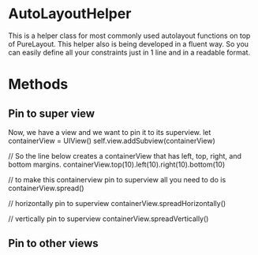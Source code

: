 # AutoLayoutHelper

This is a helper class for most commonly used autolayout functions on top of PureLayout. This helper also is being developed in a fluent way. So you can easily define all your constraints just in 1 line and in a readable format.

# Methods

## Pin to super view
Now, we have a view and we want to pin it to its superview. 
let containerView = UIView()
self.view.addSubview(containerView)

// So the line below creates a containerView that has left, top, right, and bottom margins.
containerView.top(10).left(10).right(10).bottom(10)

// to make this containerview pin to superview all you need to do is
containerView.spread()

// horizontally pin to superview
containerView.spreadHorizontally()

// vertically pin to superview
containerView.spreadVertically()

## Pin to other views





